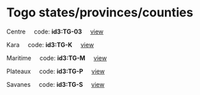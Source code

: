 # Togo states/provinces/counties
Centre&nbsp;&nbsp;&nbsp;&nbsp;&nbsp;code: **id3:TG-03**&nbsp;&nbsp;&nbsp;&nbsp;&nbsp;[view](../export/geojson/medium/id3/tg/03.geojson)&nbsp;&nbsp;&nbsp;&nbsp;&nbsp;


Kara&nbsp;&nbsp;&nbsp;&nbsp;&nbsp;code: **id3:TG-K**&nbsp;&nbsp;&nbsp;&nbsp;&nbsp;[view](../export/geojson/medium/id3/tg/k.geojson)&nbsp;&nbsp;&nbsp;&nbsp;&nbsp;


Maritime&nbsp;&nbsp;&nbsp;&nbsp;&nbsp;code: **id3:TG-M**&nbsp;&nbsp;&nbsp;&nbsp;&nbsp;[view](../export/geojson/medium/id3/tg/m.geojson)&nbsp;&nbsp;&nbsp;&nbsp;&nbsp;


Plateaux&nbsp;&nbsp;&nbsp;&nbsp;&nbsp;code: **id3:TG-P**&nbsp;&nbsp;&nbsp;&nbsp;&nbsp;[view](../export/geojson/medium/id3/tg/p.geojson)&nbsp;&nbsp;&nbsp;&nbsp;&nbsp;


Savanes&nbsp;&nbsp;&nbsp;&nbsp;&nbsp;code: **id3:TG-S**&nbsp;&nbsp;&nbsp;&nbsp;&nbsp;[view](../export/geojson/medium/id3/tg/s.geojson)&nbsp;&nbsp;&nbsp;&nbsp;&nbsp;

